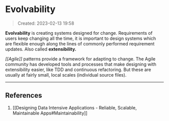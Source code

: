# Evolvability
> Created: 2023-02-13 19:58

**Evolvability** is creating systems designed for change. Requirements of users keep changing all the time, it is important to design systems which are flexible enough along the lines of commonly performed requirement updates. Also called **extensibility.**

*[[Agile]]* patterns provide a framework for adapting to change. The Agile community has developed tools and processes that make designing with extensibility easier, like TDD and continuous refactoring. But these are usually at fairly small, local scales (individual source files).

----

## References
1. [[Designing Data Intensive Applications - Reliable, Scalable, Maintainable Apps#Maintainability]]